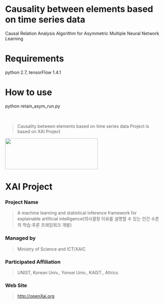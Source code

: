 # Causality between elements based on time series data
Causal Relation Analysis Algorithm for Asymmetric Multiple Neural Network Learning

# Requirements
python 2.7, tensorFlow 1.4.1

# How to use
python retain_asym_run.py
<br><br><br>

> Causality between elements based on time series data Project is based on XAI Project
<img src="http://xai.unist.ac.kr/static/img/logos/XAIC_logo.png" width="300" height="100">

# XAI Project 

### **Project Name** 
> A machine learning and statistical inference framework for explainable artificial intelligence(의사결정 이유를 설명할 수 있는 인간 수준의 학습·추론 프레임워크 개발)
### **Managed by** 
> Ministry of Science and ICT/XAIC
### **Participated Affiliation** 
> UNIST, Korean Univ., Yonsei Univ., KAIST., AItrics
### **Web Site** 
> <http://openXai.org>
